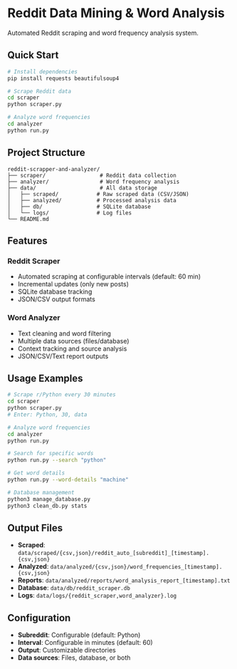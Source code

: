 # Reddit Data Mining & Word Analysis

Automated Reddit scraping and word frequency analysis system.

## Quick Start

```bash
# Install dependencies
pip install requests beautifulsoup4

# Scrape Reddit data
cd scraper
python scraper.py

# Analyze word frequencies
cd analyzer
python run.py
```

## Project Structure

```
reddit-scrapper-and-analyzer/
├── scraper/                 # Reddit data collection
├── analyzer/                # Word frequency analysis
├── data/                    # All data storage
│   ├── scraped/            # Raw scraped data (CSV/JSON)
│   ├── analyzed/           # Processed analysis data
│   ├── db/                 # SQLite database
│   └── logs/               # Log files
└── README.md
```

## Features

### Reddit Scraper
- Automated scraping at configurable intervals (default: 60 min)
- Incremental updates (only new posts)
- SQLite database tracking
- JSON/CSV output formats

### Word Analyzer
- Text cleaning and word filtering
- Multiple data sources (files/database)
- Context tracking and source analysis
- JSON/CSV/Text report outputs

## Usage Examples

```bash
# Scrape r/Python every 30 minutes
cd scraper
python scraper.py
# Enter: Python, 30, data

# Analyze word frequencies
cd analyzer
python run.py

# Search for specific words
python run.py --search "python"

# Get word details
python run.py --word-details "machine"

# Database management
python3 manage_database.py
python3 clean_db.py stats
```

## Output Files

- **Scraped**: `data/scraped/{csv,json}/reddit_auto_[subreddit]_[timestamp].{csv,json}`
- **Analyzed**: `data/analyzed/{csv,json}/word_frequencies_[timestamp].{csv,json}`
- **Reports**: `data/analyzed/reports/word_analysis_report_[timestamp].txt`
- **Database**: `data/db/reddit_scraper.db`
- **Logs**: `data/logs/{reddit_scraper,word_analyzer}.log`

## Configuration

- **Subreddit**: Configurable (default: Python)
- **Interval**: Configurable in minutes (default: 60)
- **Output**: Customizable directories
- **Data sources**: Files, database, or both 